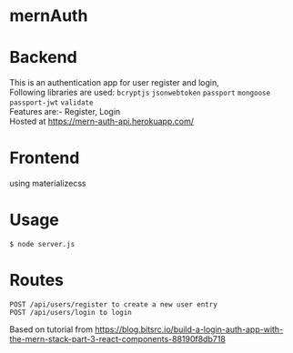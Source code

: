 # mernAuth

# Backend
This is an authentication app for user register and login, <br/>
Following libraries are used: `bcryptjs` `jsonwebtoken` `passport` `mongoose` `passport-jwt` `validate`<br/>
Features are:- Register, Login<br/>
Hosted at https://mern-auth-api.herokuapp.com/<br/>

# Frontend

using materializecss
# Usage
`$ node server.js`<br/>

# Routes

`POST /api/users/register to create a new user entry`<br/>
`POST /api/users/login to login`<br/>

Based on tutorial from https://blog.bitsrc.io/build-a-login-auth-app-with-the-mern-stack-part-3-react-components-88190f8db718

